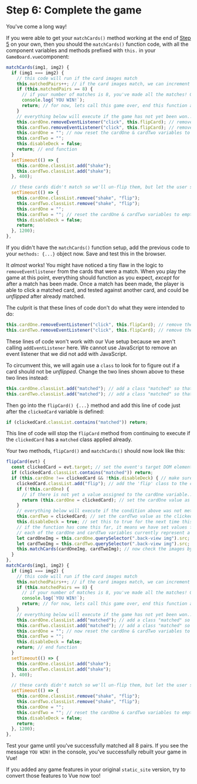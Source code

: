 # Step 6: Complete the game
You've come a long way!

If you were able to get your `matchCards()` method working at the end of [Step 5]() on your own, then you should the `matchCards()` function code, with all the component variables and methods prefixed with `this.` in your `GameBoard.vue`component:
```js
matchCards(img1, img2) {
  if (img1 === img2) {
    // this code will run if the card images match
    this.matchedPairs++; // if the card images match, we can increment the global `matchedPairs` variable by 1 match
    if (this.matchedPairs == 8) {
      // if your number of matches is 8, you've made all the matches! Game Won!
      console.log(`YOU WIN!`);
      return; // for now, lets call this game over, end this function and do nothing else.
    }
    // everything below will execute if the game has not yet been won...
    this.cardOne.removeEventListener("click", this.flipCard); // remove the eventlistener so that this matchedPairs card cannot be flipped anymore
    this.cardTwo.removeEventListener("click", this.flipCard); // remove the eventlistener so that this matchedPairs card cannot be flipped anymore
    this.cardOne = ""; // now reset the cardOne & cardTwo variables to empty strings, so we can use them again
    this.cardTwo = "";
    this.disableDeck = false;
    return; // end function
  }
  setTimeout(() => {
    this.cardOne.classList.add("shake");
    this.cardTwo.classList.add("shake");
  }, 400);

  // these cards didn't match so we'll un-flip them, but let the user see them both before they disappear
  setTimeout(() => {
    this.cardOne.classList.remove("shake", "flip");
    this.cardTwo.classList.remove("shake", "flip");
    this.cardOne = "";
    this.cardTwo = ""; // reset the cardOne & cardTwo variables to empty string
    this.disableDeck = false;
    return;
  }, 1200);
},
```
If you didn't have the `matchCards()` function setup, add the previous code to your `methods: {...}` object now. Save and test this in the browser.

It *_almost_* works! You might have noticed a tiny flaw in the logic to `removeEventlistener` from the cards that were a match. When you play the game at this point, everything should function as you expect, *_except_* for after a match has been made. Once a match has been made, the player is able to click a matched card, and tested against another card, and could be _unflipped_ after already matched.

The culprit is that these lines of code don't do what they were intended to do:
```js
this.cardOne.removeEventListener("click", this.flipCard); // remove the eventlistener so that this matchedPairs card cannot be flipped anymore
this.cardTwo.removeEventListener("click", this.flipCard); // remove the eventlistener so that this matchedPairs card cannot be flipped anymore
```
These lines of code won't work with our Vue setup because we aren't calling `addEventListener` here. We cannot use JavaScript to remove an event listener that we did not add with JavaScript.

To circumvent this, we will again use a `class` to look for to figure out if a card should not be _unflipped_.
Change the two lines shown above to these two lines instead:
```js
this.cardOne.classList.add("matched"); // add a class "matched" so that the flipCard function will not run when these are clicked
this.cardTwo.classList.add("matched"); // add a class "matched" so that the flipCard function will not run when these are clicked
```

Then go into the `flipCard() {...}` method and add this line of code just after the `clickedCard` variable is defined:
```js
if (clickedCard.classList.contains("matched")) return;
```
This line of code will stop the `flipCard` method from continuing to execute if the `clickedCard` has a `matched` class applied already.

Your two methods, `flipCard()` and `matchCards()` should now look like this:
```js
flipCard(evt) {
  const clickedCard = evt.target; // set the event's target DOM element as a variable
  if (clickedCard.classList.contains("matched")) return;
  if (this.cardOne !== clickedCard && !this.disableDeck) { // make sure that the current variable cardOne is not the same value as the clickedCard, AND that the deck is NOT disabled
    clickedCard.classList.add("flip"); // add the 'flip' class to the classes currently assigned to the clickedCard
    if (!this.cardOne) {
      // if there is not yet a value assigned to the cardOne variable...
      return (this.cardOne = clickedCard); // set the cardOne value as the clickedCard and end this function.
    }
    // everything below will execute if the condition above was not met (if cardOne already had a value when flipCard() was called)
    this.cardTwo = clickedCard; // set the cardTwo value as the clickedCard
    this.disableDeck = true; // set this to true for the next time this flipCard function is called, when the top level condition is evaluated
    // if the function has come this far, it means we have set values for both cardOne and cardTwo.
    // each of the cardOne and cardTwo variables currently represent a whole HTML element with childNodes
    let cardOneImg = this.cardOne.querySelector(".back-view img").src; // query the elements inside cardOne to get the value of the img src, such as `img-2.png`, and set that as the value of cardOneImg
    let cardTwoImg = this.cardTwo.querySelector(".back-view img").src; // query the elements inside cardOne to get the value of the img src, such as `img-2.png`, and set that as the value of cardTwoImg
    this.matchCards(cardOneImg, cardTwoImg); // now check the images by filename to see if they are a match!
  }
},
matchCards(img1, img2) {
  if (img1 === img2) {
    // this code will run if the card images match
    this.matchedPairs++; // if the card images match, we can increment the global `matchedPairs` variable by 1 match
    if (this.matchedPairs == 8) {
      // if your number of matches is 8, you've made all the matches! Game Won!
      console.log(`YOU WIN!`);
      return; // for now, lets call this game over, end this function and do nothing else.
    }
    // everything below will execute if the game has not yet been won...
    this.cardOne.classList.add("matched"); // add a class "matched" so that the flipCard function will not run when these are clicked
    this.cardTwo.classList.add("matched"); // add a class "matched" so that the flipCard function will not run when these are clicked
    this.cardOne = ""; // now reset the cardOne & cardTwo variables to empty strings, so we can use them again
    this.cardTwo = "";
    this.disableDeck = false;
    return; // end function
  }
  setTimeout(() => {
    this.cardOne.classList.add("shake");
    this.cardTwo.classList.add("shake");
  }, 400);

  // these cards didn't match so we'll un-flip them, but let the user see them both before they disappear
  setTimeout(() => {
    this.cardOne.classList.remove("shake", "flip");
    this.cardTwo.classList.remove("shake", "flip");
    this.cardOne = "";
    this.cardTwo = ""; // reset the cardOne & cardTwo variables to empty string
    this.disableDeck = false;
    return;
  }, 1200);
},
```

Test your game until you've successfully matched all 8 pairs. If you see the message `YOU WIN!` in the console, you've successfully rebuilt your game in Vue!

If you added any game features in your original `static_site` version, try to convert those features to Vue now too!